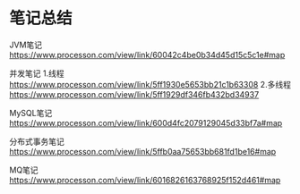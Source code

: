 # 笔记总结

JVM笔记 https://www.processon.com/view/link/60042c4be0b34d45d15c5c1e#map

并发笔记
1.线程 https://www.processon.com/view/link/5ff1930e5653bb21c1b63308 
2.多线程 https://www.processon.com/view/link/5ff1929df346fb432bd34937

MySQL笔记 https://www.processon.com/view/link/600d4fc2079129045d33bf7a#map

分布式事务笔记 https://www.processon.com/view/link/5ffb0aa75653bb681fd1be16#map

MQ笔记 https://www.processon.com/view/link/6016826163768925f152d461#map


